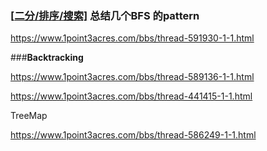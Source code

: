 ### [[二分/排序/搜索\]](https://www.1point3acres.com/bbs/forum.php?mod=forumdisplay&fid=84&filter=typeid&typeid=199) **总结几个BFS 的pattern**

https://www.1point3acres.com/bbs/thread-591930-1-1.html

###**Backtracking**

https://www.1point3acres.com/bbs/thread-589136-1-1.html



https://www.1point3acres.com/bbs/thread-441415-1-1.html



TreeMap

https://www.1point3acres.com/bbs/thread-586249-1-1.html